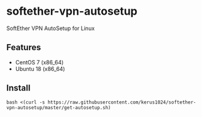 # softether-vpn-autosetup
SoftEther VPN AutoSetup for Linux

## Features
- CentOS 7 (x86_64)
- Ubuntu 18 (x86_64)

## Install
```
bash <(curl -s https://raw.githubusercontent.com/kerus1024/softether-vpn-autosetup/master/get-autosetup.sh)
 ```
